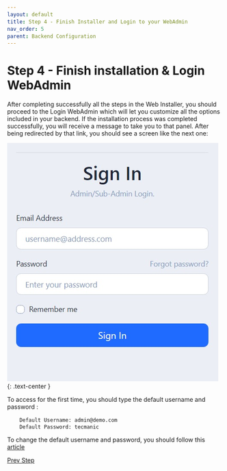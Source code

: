 ```yaml
---
layout: default
title: Step 4 - Finish Installer and Login to your WebAdmin
nav_order: 5
parent: Backend Configuration
---
```


# Step 4 - Finish installation & Login WebAdmin

After completing successfully all the steps in the Web Installer, you should proceed to the Login WebAdmin which will let you customize all the options included in your backend. If the installation process was completed successfully, you will receive a message to take you to that panel. After being redirected by that link, you should see a screen like the next one:

![Requirements Verification Screen](/assets/images/backend_installer/step4.jpeg)
{: .text-center }

To access for the first time, you should type the default username and password :
```
    Default Username: admin@demo.com
    Default Password: tecmanic
```
To change the default username and password, you should follow this [article](/docs/backend/how-to/change-default-passwd.html)

<p class="text-center">
    <a href="step3.html" class="btn btn-purple">Prev Step</a>
</p>